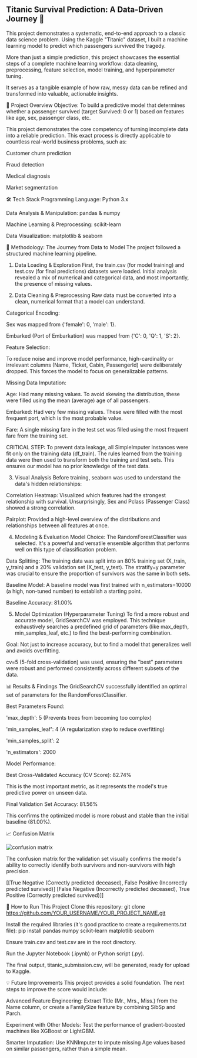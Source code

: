 ## Titanic Survival Prediction: A Data-Driven Journey 🚢
This project demonstrates a systematic, end-to-end approach to a classic data science problem. Using the Kaggle "Titanic" dataset, I built a machine learning model to predict which passengers survived the tragedy.

More than just a simple prediction, this project showcases the essential steps of a complete machine learning workflow: data cleaning, preprocessing, feature selection, model training, and hyperparameter tuning.

It serves as a tangible example of how raw, messy data can be refined and transformed into valuable, actionable insights.

🧭 Project Overview
Objective: To build a predictive model that determines whether a passenger survived (target Survived: 0 or 1) based on features like age, sex, passenger class, etc.

This project demonstrates the core competency of turning incomplete data into a reliable prediction. This exact process is directly applicable to countless real-world business problems, such as:

Customer churn prediction

Fraud detection

Medical diagnosis

Market segmentation

🛠️ Tech Stack
Programming Language: Python 3.x

Data Analysis & Manipulation: pandas & numpy

Machine Learning & Preprocessing: scikit-learn

Data Visualization: matplotlib & seaborn

🔬 Methodology: The Journey from Data to Model
The project followed a structured machine learning pipeline.

1. Data Loading & Exploration
First, the train.csv (for model training) and test.csv (for final predictions) datasets were loaded. Initial analysis revealed a mix of numerical and categorical data, and most importantly, the presence of missing values.

2. Data Cleaning & Preprocessing
Raw data must be converted into a clean, numerical format that a model can understand.

Categorical Encoding:

Sex was mapped from {'female': 0, 'male': 1}.

Embarked (Port of Embarkation) was mapped from {'C': 0, 'Q': 1, 'S': 2}.

Feature Selection:

To reduce noise and improve model performance, high-cardinality or irrelevant columns (Name, Ticket, Cabin, PassengerId) were deliberately dropped. This forces the model to focus on generalizable patterns.

Missing Data Imputation:

Age: Had many missing values. To avoid skewing the distribution, these were filled using the mean (average) age of all passengers.

Embarked: Had very few missing values. These were filled with the most frequent port, which is the most probable value.

Fare: A single missing fare in the test set was filled using the most frequent fare from the training set.

CRITICAL STEP: To prevent data leakage, all SimpleImputer instances were fit only on the training data (df_train). The rules learned from the training data were then used to transform both the training and test sets. This ensures our model has no prior knowledge of the test data.

3. Visual Analysis
Before training, seaborn was used to understand the data's hidden relationships:

Correlation Heatmap: Visualized which features had the strongest relationship with survival. Unsurprisingly, Sex and Pclass (Passenger Class) showed a strong correlation.

Pairplot: Provided a high-level overview of the distributions and relationships between all features at once.

4. Modeling & Evaluation
Model Choice: The RandomForestClassifier was selected. It's a powerful and versatile ensemble algorithm that performs well on this type of classification problem.

Data Splitting: The training data was split into an 80% training set (X_train, y_train) and a 20% validation set (X_test, y_test). The stratify=y parameter was crucial to ensure the proportion of survivors was the same in both sets.

Baseline Model: A baseline model was first trained with n_estimators=10000 (a high, non-tuned number) to establish a starting point.

Baseline Accuracy: 81.00%

5. Model Optimization (Hyperparameter Tuning)
To find a more robust and accurate model, GridSearchCV was employed. This technique exhaustively searches a predefined grid of parameters (like max_depth, min_samples_leaf, etc.) to find the best-performing combination.

Goal: Not just to increase accuracy, but to find a model that generalizes well and avoids overfitting.

cv=5 (5-fold cross-validation) was used, ensuring the "best" parameters were robust and performed consistently across different subsets of the data.

📊 Results & Findings
The GridSearchCV successfully identified an optimal set of parameters for the RandomForestClassifier.

Best Parameters Found:

'max_depth': 5 (Prevents trees from becoming too complex)

'min_samples_leaf': 4 (A regularization step to reduce overfitting)

'min_samples_split': 2

'n_estimators': 2000

Model Performance:

Best Cross-Validated Accuracy (CV Score): 82.74%

This is the most important metric, as it represents the model's true predictive power on unseen data.

Final Validation Set Accuracy: 81.56%

This confirms the optimized model is more robust and stable than the initial baseline (81.00%).

📈 Confusion Matrix

![confusion matrix](https://i.ibb.co/8429xnxj/Screenshot-2025-10-25-at-10-33-06-PM.png)

The confusion matrix for the validation set visually confirms the model's ability to correctly identify both survivors and non-survivors with high precision.

[[True Negative (Correctly predicted deceased),  False Positive (Incorrectly predicted survived)]
 [False Negative (Incorrectly predicted deceased), True Positive (Correctly predicted survived)]]
 
🚀 How to Run This Project
Clone this repository: git clone https://github.com/YOUR_USERNAME/YOUR_PROJECT_NAME.git

Install the required libraries (it's good practice to create a requirements.txt file): pip install pandas numpy scikit-learn matplotlib seaborn

Ensure train.csv and test.csv are in the root directory.

Run the Jupyter Notebook (.ipynb) or Python script (.py).

The final output, titanic_submission.csv, will be generated, ready for upload to Kaggle.

💡 Future Improvements
This project provides a solid foundation. The next steps to improve the score would include:

Advanced Feature Engineering: Extract Title (Mr., Mrs., Miss.) from the Name column, or create a FamilySize feature by combining SibSp and Parch.

Experiment with Other Models: Test the performance of gradient-boosted machines like XGBoost or LightGBM.

Smarter Imputation: Use KNNImputer to impute missing Age values based on similar passengers, rather than a simple mean.